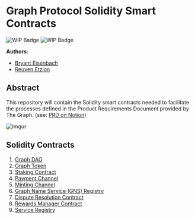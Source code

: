 # Graph Protocol Solidity Smart Contracts

![WIP Badge](https://img.shields.io/badge/version-0.0.1-lightgrey.svg)
![WIP Badge](https://img.shields.io/badge/status-wip-yellowgreen.svg)

**Authors**:
 - [Bryant Eisenbach](github.com/fubuloubu)
 - [Reuven Etzion](github.com/retzion)

## Abstract
This repository will contain the Solidity smart contracts needed to facilitate the processes defined in the Product Requirements Document provided by The Graph.
(see: [PRD on Notion](https://www.notion.so/Hybrid-POC-Smart-Contracts-18646757d3644f73bf9fdfb2e98b93eb))

![Imgur](https://i.imgur.com/9uwiie1.png)

## Solidity Contracts
1. [Graph DAO](./dao)
1. [Graph Token](./token)
1. [Staking Contract](./staking)
1. [Payment Channel](./payments)
1. [Minting Channel](./minting)
1. [Graph Name Service (GNS) Registry](./gns)
1. [Dispute Resolution Contract](./disputes)
1. [Rewards Manager Contract](./rewards)
1. [Service Registry](./registry)

